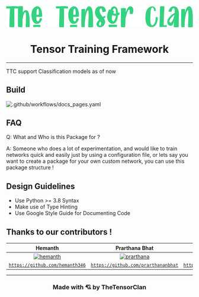 <div align="center"> <img src="logo.png" > </div>

<h1 align="center">Tensor Training Framework</h1>

---

TTC support Classification models as of now

## Build

![.github/workflows/docs_pages.yaml](https://github.com/extensive-vision-ai/TheTensorClan/workflows/.github/workflows/docs_pages.yaml/badge.svg?branch=master)

## FAQ

Q: What and Who is this Package for ?

A: Someone who does a lot of experimentation, and would like to train networks quick and easily just by using a configuration file, or lets say you want to create a package for your own custom network, you can use this package structure !

## Design Guidelines

- Use Python >= 3.8 Syntax
- Make use of Type Hinting
- Use Google Style Guide for Documenting Code

## Thanks to our contributors !

| **Hemanth** | **Prarthana Bhat** | **Divya Singh** | **Satyajit Ghana** |
| :---: |:---:| :---:| :---:|
| [![hemanth](https://avatars3.githubusercontent.com/u/22361130?s=200&u=25c67b32857c1a98b6ec8527f80c56f77156f508&v=4)](https://github.com/hemanth346) | [![prarthana](https://avatars1.githubusercontent.com/u/60980912?v=4&s=200)](https://github.com/prarthananbhat) | [![prarthana](https://avatars1.githubusercontent.com/u/46338924?s=200&u=165bbee8b2e60782bef97faf46fc00017b540245&v=4)](https://github.com/Divya932)  | [![satyajit](https://avatars2.githubusercontent.com/u/8092481?s=200&u=bc925e234688ba256e7038594a8197632d0c8a1b&v=4)](https://github.com/satyajitghana)|
| <a href="https://github.com/hemanth346" target="_blank">`https://github.com/hemanth346`</a> | <a href="https://github.com/prarthananbhat" target="_blank">`https://github.com/prarthananbhat`</a> | <a href="https://github.com/Divya932" target="_blank">`https://github.com/Divya932`</a> | <a href="https://github.com/satyajitghana" target="_blank">`https://github.com/satyajitghana`</a> |

---

<h3 align="center">Made with 💘 by TheTensorClan</h3>
